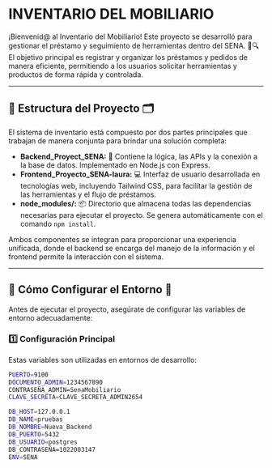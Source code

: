 # INVENTARIO DEL MOBILIARIO

¡Bienvenid@ al Inventario del Mobiliario! Este proyecto se desarrolló para gestionar el préstamo y seguimiento de herramientas dentro del SENA. 🔧🔍  
El objetivo principal es registrar y organizar los préstamos y pedidos de manera eficiente, permitiendo a los usuarios solicitar herramientas y productos de forma rápida y controlada.

---

## 📂 Estructura del Proyecto 🗂️

El sistema de inventario está compuesto por dos partes principales que trabajan de manera conjunta para brindar una solución completa:

- **Backend_Proyect_SENA:** 🔧 Contiene la lógica, las APIs y la conexión a la base de datos. Implementado en Node.js con Express.
- **Frontend_Proyecto_SENA-laura:** 💻 Interfaz de usuario desarrollada en tecnologías web, incluyendo Tailwind CSS, para facilitar la gestión de las herramientas y el flujo de préstamos.
- **node_modules/:** 📦 Directorio que almacena todas las dependencias necesarias para ejecutar el proyecto. Se genera automáticamente con el comando `npm install`.

Ambos componentes se integran para proporcionar una experiencia unificada, donde el backend se encarga del manejo de la información y el frontend permite la interacción con el sistema.

---

## 🚀 Cómo Configurar el Entorno 🔧

Antes de ejecutar el proyecto, asegúrate de configurar las variables de entorno adecuadamente:

### 1️⃣ Configuración Principal

Estas variables son utilizadas en entornos de desarrollo:

```bash
PUERTO=9100
DOCUMENTO_ADMIN=1234567890
CONTRASEÑA_ADMIN=SenaMobiliario
CLAVE_SECRETA=CLAVE_SECRETA_ADMIN2654

DB_HOST=127.0.0.1
DB_NAME=pruebas
DB_NOMBRE=Nueva_Backend
DB_PUERTO=5432
DB_USUARIO=postgres
DB_CONTRASEÑA=1022003147
ENV=SENA

